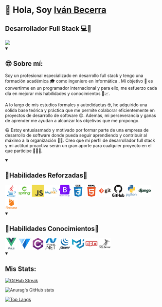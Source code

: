 # 👋 Hola, Soy [Iván Becerra](https://www.linkedin.com/in/ivan-becerra-dev/)

## Desarrollador Full Stack 💻💪

<img src="https://media.giphy.com/media/qgQUggAC3Pfv687qPC/giphy.gif" width="300px"/>

<details open>
  <summary><h2>😎 Sobre mí:</h2></summary>
  <p>Soy un profesional especializado en desarrollo full stack y tengo una formación académica 🎓 como ingeniero en informática . Mi objetivo 🎯 es convertirme en un programador internacional y para ello, me esfuerzo cada día en mejorar mis habilidades y conocimientos 📝📈. </p>
  <p>A lo largo de mis estudios formales y autodidactas 🤓, he adquirido una sólida base teórica y práctica que me permite colaborar eficientemente en proyectos de desarrollo de software 😉. Además, mi perseverancia y ganas de aprender me ayudan a alcanzar los objetivos que me propongo.</p>
  <p>😃 Estoy entusiasmado y motivado por formar parte de una empresa de desarrollo de software donde pueda seguir aprendiendo y contribuir al máximo a la organización 🤝💼. Creo que mi perfil de desarrollador full stack y mi actitud proactiva serán un gran aporte para cualquier proyecto en el que participe 🚀👨‍💻.</p>
 </details>

<details open>
  <summary><h2>💪Habilidades Reforzadas💪</h2></summary>
  <div>
    <img src="https://github.com/devicons/devicon/blob/master/icons/java/java-original.svg" width="40px" height="40" />
    <img src="https://github.com/devicons/devicon/blob/master/icons/spring/spring-original-wordmark.svg" width="40px" height="40" />
    <img src="https://github.com/devicons/devicon/blob/master/icons/javascript/javascript-original.svg" width="40px" height="40" />
    <img src="https://github.com/devicons/devicon/blob/master/icons/mysql/mysql-original-wordmark.svg" width="40px" height="40" />
    <img src="https://github.com/devicons/devicon/blob/master/icons/bootstrap/bootstrap-original-wordmark.svg" width="40px" height="40" />
    <img src="https://github.com/devicons/devicon/blob/master/icons/css3/css3-original-wordmark.svg" width="40px" height="40" />
    <img src="https://github.com/devicons/devicon/blob/master/icons/html5/html5-original-wordmark.svg" width="40px" height="40" />
    <img src="https://github.com/devicons/devicon/blob/master/icons/git/git-original-wordmark.svg" width="40px" height="40" />
    <img src="https://github.com/devicons/devicon/blob/master/icons/github/github-original-wordmark.svg" width="40px" height="40" />
    <img src="https://github.com/devicons/devicon/blob/master/icons/python/python-original-wordmark.svg" width="40px" height="40" />
     <img src="https://github.com/devicons/devicon/blob/master/icons/django/django-plain-wordmark.svg" width="40px" height="40" />
    <img src="https://github.com/devicons/devicon/blob/master/icons/firebase/firebase-plain-wordmark.svg" width="40px" height="40" />
  </div>
</details>

<details open>
  <summary><h2>🧠Habilidades Conocimientos🧠</h2></summary>
  <div>
    <img src="https://github.com/devicons/devicon/blob/master/icons/vuejs/vuejs-original-wordmark.svg" width="40px" height="40" />
    <img src="https://github.com/devicons/devicon/blob/master/icons/vuetify/vuetify-original.svg" width="40px" height="40" />
    <img src="https://github.com/devicons/devicon/blob/master/icons/csharp/csharp-original.svg" width="40px" height="40" />
    <img src="https://github.com/devicons/devicon/blob/master/icons/dot-net/dot-net-original-wordmark.svg" width="40px" height="40" />
    <img src="https://github.com/devicons/devicon/blob/master/icons/jquery/jquery-original-wordmark.svg" width="40px" height="40" />
    <img src="https://github.com/devicons/devicon/blob/master/icons/materialui/materialui-original.svg" width="40px" height="40" />
    <img src="https://github.com/devicons/devicon/blob/master/icons/npm/npm-original-wordmark.svg" width="40px" height="40" />
    <img src="https://github.com/devicons/devicon/blob/master/icons/microsoftsqlserver/microsoftsqlserver-plain-wordmark.svg" width="40px" height="40" />
  </div>
</details>

<details open>
  <summary><h2>Mis Stats:</h2></summary>
  
  [![GitHub Streak](https://streak-stats.demolab.com?user=IvanBecerraA&theme=highcontrast&border_radius=4&locale=es&date_format=j%20M%5B%20Y%5D)](https://git.io/streak-stats)

  ![Anurag's GitHub stats](https://github-readme-stats.vercel.app/api?username=IvanBecerraA&show_icons=true&theme=dark)

  [![Top Langs](https://github-readme-stats.vercel.app/api/top-langs/?username=IvanBecerraA)](https://github.com/anuraghazra/github-readme-stats)
</details>
<!--
**IvanBecerraA/IvanBecerraA** is a ✨ _special_ ✨ repository because its `README.md` (this file) appears on your GitHub profile.

Here are some ideas to get you started:

- 🔭 I’m currently working on ...
- 🌱 I’m currently learning ...
- 👯 I’m looking to collaborate on ...
- 🤔 I’m looking for help with ...
- 💬 Ask me about ...
- 📫 How to reach me: ...
- 😄 Pronouns: ...
- ⚡ Fun fact: ...
-->
